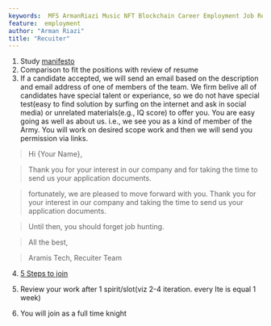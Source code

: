 ```yaml
---
keywords:  MFS ArmanRiazi Music NFT Blockchain Career Employment Job Recuiter
feature:  employment
author: "Arman Riazi"
title: "Recuiter"
---
```


1.  Study [manifesto](../manifesto/manifesto_for_employment.md)
2.  Comparison to fit the positions with review of resume
3.  If a candidate accepted, we will send an email based on the description and email address of one of members of the team. We firm belive all of candidates have special talent or experiance, so we do not have special test(easy to find solution by surfing on the internet and ask in social media) or unrelated materials(e.g., IQ score) to offer you. You are easy going as well as about us. i.e., we see you as a kind of member of the Army. You will work on desired scope work and then we will send you permission via links.

> Hi {Your Name},

>Thank you for your interest in our company and for taking the time to send us your application documents.

> fortunately, we are pleased to move forward with you. Thank you for your interest in our company and taking the time to send us your application documents.

> Until then, you should forget job hunting.

> All the best,

> Aramis Tech, Recuiter Team

4.  [5 Steps to join](./steps-to-join.md)

5.  Review your work after 1 spirit/slot(viz 2-4 iteration. every Ite is equal 1 week)

6.  You will join as a full time knight